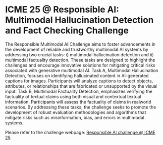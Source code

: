 # ICME 25 @ Responsible AI: Multimodal Hallucination Detection and Fact Checking Challenge

The Responsible Multimodal AI Challenge aims to foster advancements in the development of reliable and trustworthy multimodal AI systems by addressing two crucial tasks: i) multimodal hallucination detection and ii) multimodal factuality detection. These tasks are designed to highlight the challenges and encourage innovative solutions for mitigating critical risks associated with generative multimodal AI. Task A, Multimodal Hallucination Detection, focuses on identifying hallucinated content in AI-generated captions for images. Participants will analyze captions to detect objects, attributes, or relationships that are fabricated or unsupported by the visual input. Task B, Multimodal Factuality Detection, emphasizes verifying the factuality of textual claims using both visual and contextual textual information. Participants will assess the factuality of claims in realworld scenarios. By addressing these tasks, the challenge seeks to promote the development of robust evaluation methodologies and algorithms that mitigate risks such as misinformation, bias, and errors in multimodal systems.



Please refer to the challenge webpage: [Responsible AI challenge @ ICME 25](https://mm-hall-fact.github.io/ICME2025)

